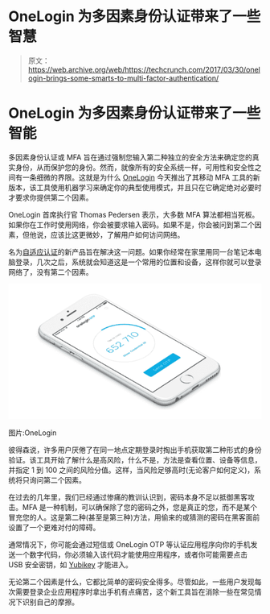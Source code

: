 # OneLogin 为多因素身份认证带来了一些智慧 

> 原文：<https://web.archive.org/web/https://techcrunch.com/2017/03/30/onelogin-brings-some-smarts-to-multi-factor-authentication/>

# OneLogin 为多因素身份认证带来了一些智能

多因素身份认证或 MFA 旨在通过强制您输入第二种独立的安全方法来确定您的真实身份，从而保护您的身份。然而，就像所有的安全系统一样，可用性和安全性之间有一条细微的界限。这就是为什么 [OneLogin](https://web.archive.org/web/20221127184029/https://www.onelogin.com/) 今天推出了其移动 MFA 工具的新版本，该工具使用机器学习来确定你的典型使用模式，并且只在它确定绝对必要时才要求你提供第二个因素。

OneLogin 首席执行官 Thomas Pedersen 表示，大多数 MFA 算法都相当死板。如果你在工作时使用网络，你会被要求输入密码。如果不是，你会被问到第二个因素，但他说，应该比这更微妙，了解用户如何访问网络。

名为[自适应认证](https://web.archive.org/web/20221127184029/https://www.onelogin.com/product/multi-factor-authentication)的新产品旨在解决这一问题。如果你经常在家里用同一台笔记本电脑登录，几次之后，系统就会知道这是一个常用的位置和设备，这样你就可以登录网络了，没有第二个因素。

![](img/d6e9fea41bad30bd86f510e1b948caee.png)

图片:OneLogin

彼得森说，许多用户厌倦了在同一地点定期登录时掏出手机获取第二种形式的身份验证。该工具开始了解什么是高风险，什么不是，方法是查看位置、设备等信息，并指定 1 到 100 之间的风险分值。这样，当风险足够高时(无论客户如何定义)，系统将只询问第二个因素。

在过去的几年里，我们已经通过惨痛的教训认识到，密码本身不足以抵御黑客攻击。MFA 是一种机制，可以确保除了您的密码之外，您是真正的您，而不是某个冒充您的人。这是第二种(甚至是第三种)方法，用偷来的或猜测的密码在黑客面前设置了一个更难对付的障碍。

通常情况下，你可能会通过短信或 OneLogin OTP 等认证应用程序向你的手机发送一个数字代码，你必须输入该代码才能使用应用程序，或者你可能需要点击 USB 安全密钥，如 [Yubikey](https://web.archive.org/web/20221127184029/https://www.yubico.com/) 才能进入。

无论第二个因素是什么，它都比简单的密码安全得多。尽管如此，一些用户发现每次需要登录企业应用程序时拿出手机有点痛苦，这个新工具旨在消除一些在常见情况下识别自己的摩擦。